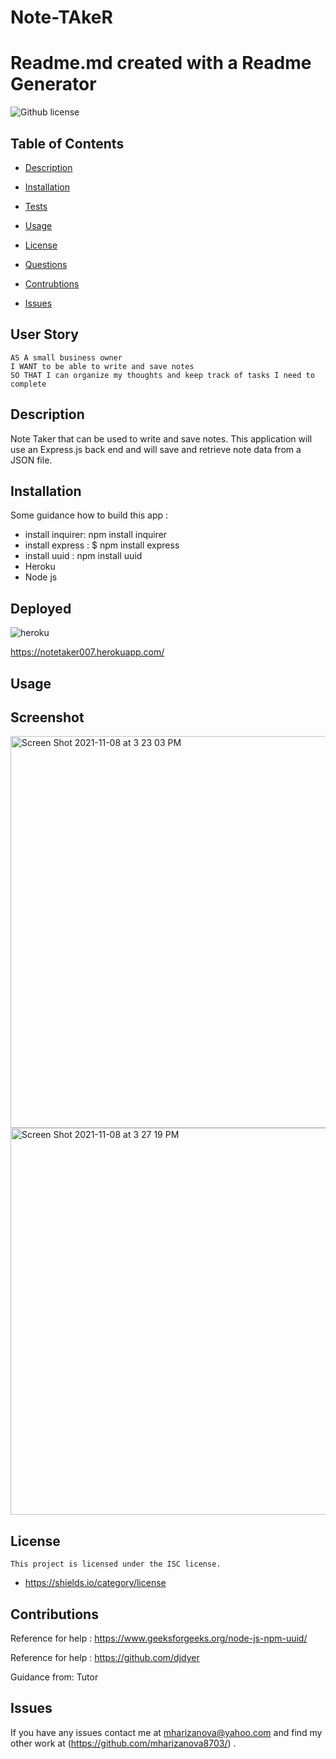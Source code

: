 # Note-TAkeR
 
 
 

# Readme.md created with a Readme Generator
  ![Github license](https://img.shields.io/badge/ISC-License%20-pink)

  ## Table of Contents

  * [Description](#Description)
  * [Installation](#Installation)
  * [Tests](#Tests)
  * [Usage](#Tests)
  
 * [License](#License)

  * [Questions](#Questions)
  * [Contrubtions](#Contributions)
  * [Issues](#Contributions)

  ## User Story

```
AS A small business owner
I WANT to be able to write and save notes
SO THAT I can organize my thoughts and keep track of tasks I need to complete
```


  ## Description
   Note Taker that can be used to write and save notes. This application will use an Express.js back end and will save and retrieve note data from a JSON file.




  ## Installation
  
   Some guidance  how to build  this app :
 * install inquirer: npm install inquirer
 * install express : $ npm install express 
 * install uuid : npm install uuid
 * Heroku
 * Node js

 
  ## Deployed
  
  
  ![heroku](https://user-images.githubusercontent.com/85656320/140808846-93099449-9c1d-475e-9feb-8d8c20292b5b.png)
 

  
  
  https://notetaker007.herokuapp.com/



  ## Usage
  
  

   ## Screenshot
   <img width="627" alt="Screen Shot 2021-11-08 at 3 23 03 PM" src="https://user-images.githubusercontent.com/85656320/140813183-32442c0a-daf0-4c41-94bd-079fae9b4086.png">
<img width="619" alt="Screen Shot 2021-11-08 at 3 27 19 PM" src="https://user-images.githubusercontent.com/85656320/140813194-f8f15817-6bfc-42df-952d-261bcf848a06.png">
 

   

  ## License 
    
    This project is licensed under the ISC license.
    
    
   * https://shields.io/category/license

  ## Contributions

  Reference for help : https://www.geeksforgeeks.org/node-js-npm-uuid/
  
  
 Reference for help : https://github.com/djdyer
 
  Guidance from: Tutor
     

  ## Issues

  If you have any issues contact me at mharizanova@yahoo.com and find my other work at (https://github.com/mharizanova8703/) .
